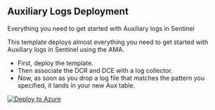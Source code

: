 ## Auxiliary Logs Deployment
Everything you need to get started with Auxiliary logs in Sentinel

This template deploys almost everything you need to get started with Auxiliary logs in Sentinel using the AMA.  
- First, deploy the template.  
- Then associate the DCR and DCE with a log collector.  
- Now, as soon as you drop a log file that matches the pattern you specified, it lands in your new Aux table.  

[![Deploy to Azure](https://aka.ms/deploytoazurebutton)](https://portal.azure.com/#create/Microsoft.Template/uri/https%3A%2F%2Fraw.githubusercontent.com%2Fseyed-nouraie%2FSentinel-Auxiliary-Logs-Tools%2Fmain%2Fazuredeploy.json)
